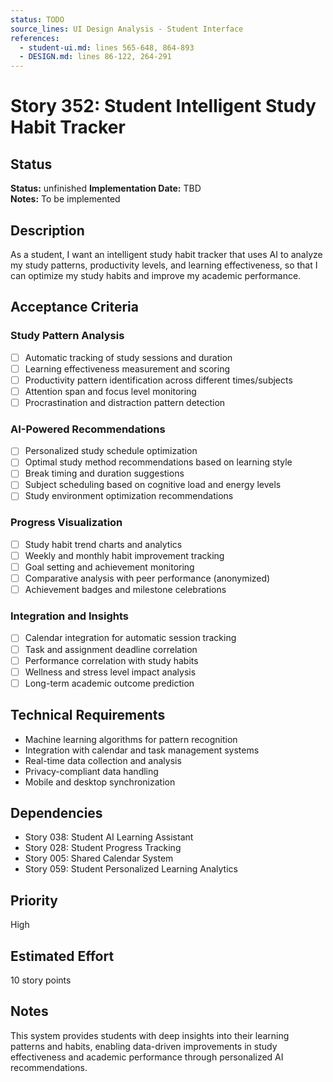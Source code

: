 ```yaml
---
status: TODO
source_lines: UI Design Analysis - Student Interface
references:
  - student-ui.md: lines 565-648, 864-893
  - DESIGN.md: lines 86-122, 264-291
---
```

# Story 352: Student Intelligent Study Habit Tracker

## Status
**Status:** unfinished
**Implementation Date:** TBD  
**Notes:** To be implemented

## Description
As a student, I want an intelligent study habit tracker that uses AI to analyze my study patterns, productivity levels, and learning effectiveness, so that I can optimize my study habits and improve my academic performance.

## Acceptance Criteria

### Study Pattern Analysis
- [ ] Automatic tracking of study sessions and duration
- [ ] Learning effectiveness measurement and scoring
- [ ] Productivity pattern identification across different times/subjects
- [ ] Attention span and focus level monitoring
- [ ] Procrastination and distraction pattern detection

### AI-Powered Recommendations
- [ ] Personalized study schedule optimization
- [ ] Optimal study method recommendations based on learning style
- [ ] Break timing and duration suggestions
- [ ] Subject scheduling based on cognitive load and energy levels
- [ ] Study environment optimization recommendations

### Progress Visualization
- [ ] Study habit trend charts and analytics
- [ ] Weekly and monthly habit improvement tracking
- [ ] Goal setting and achievement monitoring
- [ ] Comparative analysis with peer performance (anonymized)
- [ ] Achievement badges and milestone celebrations

### Integration and Insights
- [ ] Calendar integration for automatic session tracking
- [ ] Task and assignment deadline correlation
- [ ] Performance correlation with study habits
- [ ] Wellness and stress level impact analysis
- [ ] Long-term academic outcome prediction

## Technical Requirements
- Machine learning algorithms for pattern recognition
- Integration with calendar and task management systems
- Real-time data collection and analysis
- Privacy-compliant data handling
- Mobile and desktop synchronization

## Dependencies
- Story 038: Student AI Learning Assistant
- Story 028: Student Progress Tracking
- Story 005: Shared Calendar System
- Story 059: Student Personalized Learning Analytics

## Priority
High

## Estimated Effort
10 story points

## Notes
This system provides students with deep insights into their learning patterns and habits, enabling data-driven improvements in study effectiveness and academic performance through personalized AI recommendations.
